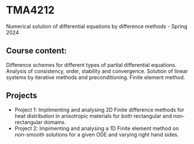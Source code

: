 # TMA4212
Numerical solution of differential equations by difference methods - Spring 2024

## Course content: 
Difference schemes for different types of partial differential equations. Analysis of consistency, order, stability and convergence. Solution of linear systems by iterative methods and preconditioning. Finite element method.

## Projects
* Project 1: Implimenting and analysing 2D Finite difference methods for heat distribution in anisotropic materials for both rectangular and non-rectangular domains.
* Project 2: Impimenting and analysing a 1D Finite element method on non-smooth solutions for a given ODE and varying right hand sides.
